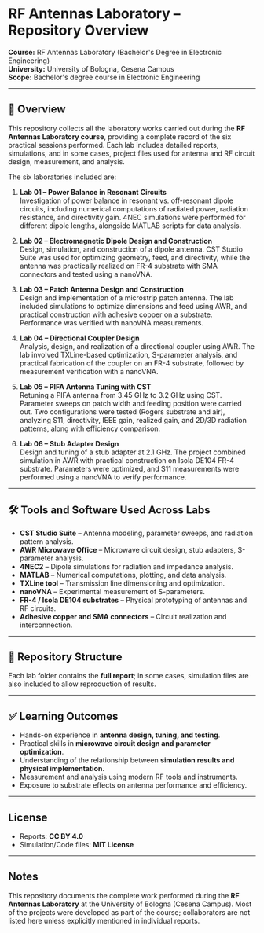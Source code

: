 # RF Antennas Laboratory – Repository Overview

**Course:** RF Antennas Laboratory (Bachelor's Degree in Electronic Engineering)  
**University:** University of Bologna, Cesena Campus  
**Scope:** Bachelor's degree course in Electronic Engineering  

---

## 📌 Overview

This repository collects all the laboratory works carried out during the **RF Antennas Laboratory course**, providing a complete record of the six practical sessions performed. Each lab includes detailed reports, simulations, and in some cases, project files used for antenna and RF circuit design, measurement, and analysis.

The six laboratories included are:

1. **Lab 01 – Power Balance in Resonant Circuits**  
   Investigation of power balance in resonant vs. off-resonant dipole circuits, including numerical computations of radiated power, radiation resistance, and directivity gain. 4NEC simulations were performed for different dipole lengths, alongside MATLAB scripts for data analysis.

2. **Lab 02 – Electromagnetic Dipole Design and Construction**  
   Design, simulation, and construction of a dipole antenna. CST Studio Suite was used for optimizing geometry, feed, and directivity, while the antenna was practically realized on FR-4 substrate with SMA connectors and tested using a nanoVNA.

3. **Lab 03 – Patch Antenna Design and Construction**  
   Design and implementation of a microstrip patch antenna. The lab included simulations to optimize dimensions and feed using AWR, and practical construction with adhesive copper on a substrate. Performance was verified with nanoVNA measurements.

4. **Lab 04 – Directional Coupler Design**  
   Analysis, design, and realization of a directional coupler using AWR. The lab involved TXLine-based optimization, S-parameter analysis, and practical fabrication of the coupler on an FR-4 substrate, followed by measurement verification with a nanoVNA.

5. **Lab 05 – PIFA Antenna Tuning with CST**  
   Retuning a PIFA antenna from 3.45 GHz to 3.2 GHz using CST. Parameter sweeps on patch width and feeding position were carried out. Two configurations were tested (Rogers substrate and air), analyzing S11, directivity, IEEE gain, realized gain, and 2D/3D radiation patterns, along with efficiency comparison.

6. **Lab 06 – Stub Adapter Design**  
   Design and tuning of a stub adapter at 2.1 GHz. The project combined simulation in AWR with practical construction on Isola DE104 FR-4 substrate. Parameters were optimized, and S11 measurements were performed using a nanoVNA to verify performance.

---

## 🛠️ Tools and Software Used Across Labs

- **CST Studio Suite** – Antenna modeling, parameter sweeps, and radiation pattern analysis.  
- **AWR Microwave Office** – Microwave circuit design, stub adapters, S-parameter analysis.  
- **4NEC2** – Dipole simulations for radiation and impedance analysis.  
- **MATLAB** – Numerical computations, plotting, and data analysis.  
- **TXLine tool** – Transmission line dimensioning and optimization.  
- **nanoVNA** – Experimental measurement of S-parameters.  
- **FR-4 / Isola DE104 substrates** – Physical prototyping of antennas and RF circuits.  
- **Adhesive copper and SMA connectors** – Circuit realization and interconnection.

---

## 📂 Repository Structure

Each lab folder contains the **full report**; in some cases, simulation files are also included to allow reproduction of results.

---

## ✅ Learning Outcomes

- Hands-on experience in **antenna design, tuning, and testing**.  
- Practical skills in **microwave circuit design and parameter optimization**.  
- Understanding of the relationship between **simulation results and physical implementation**.  
- Measurement and analysis using modern RF tools and instruments.  
- Exposure to substrate effects on antenna performance and efficiency.

---

## License

- Reports: **CC BY 4.0**  
- Simulation/Code files: **MIT License**  

---

## Notes

This repository documents the complete work performed during the **RF Antennas Laboratory** at the University of Bologna (Cesena Campus). Most of the projects were developed as part of the course; collaborators are not listed here unless explicitly mentioned in individual reports.

